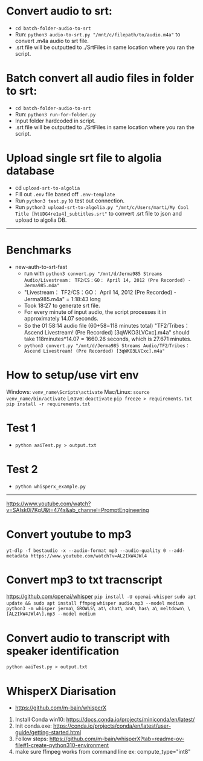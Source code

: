 # Convert audio to srt:
- `cd batch-folder-audio-to-srt`
- Run: `python3 audio-to-srt.py "/mnt/c/filepath/to/audio.m4a"` to convert .m4a audio to srt file.
- .srt file will be outputted to ./SrtFiles in same location where you ran the script.

# Batch convert all audio files in folder to srt:
- `cd batch-folder-audio-to-srt`
- Run: `python3 run-for-folder.py`
- Input folder hardcoded in script.
- .srt file will be outputted to ./SrtFiles in same location where you ran the script.

# Upload single srt file to algolia database
- cd `upload-srt-to-algolia`
- Fill out `.env` file based off `.env-template`
- Run `python3 test.py` to test out connection.
- Run `python3 upload-srt-to-algolia.py "/mnt/c/Users/marti/My Cool Title [htUDG4re1u4]_subtitles.srt"` to convert .srt file to json and upload to algolia DB.

---------------------------------------------
# Benchmarks
- new-auth-to-srt-fast
    - run with `python3 convert.py "/mnt/d/Jerma985 Streams Audio/Livestream： TF2⧸CS：GO： April 14, 2012 (Pre Recorded) - Jerma985.m4a"`
    - "Livestream： TF2⧸CS：GO： April 14, 2012 (Pre Recorded) - Jerma985.m4a" = 1:18:43 long
    - Took 18:27 to generate srt file.
    - For every minute of input audio, the script processes it in approximately 14.07 seconds.
    - So the 01:58:14 audio file (60+58=118 minutes total) "TF2⧸Tribes： Ascend Livestream! (Pre Recorded) [3qWKO3LVCxc].m4a" should take 118minutes*14.07 = 1660.26 seconds, which is 27.671 minutes.
    - `python3 convert.py "/mnt/d/Jerma985 Streams Audio/TF2⧸Tribes： Ascend Livestream! (Pre Recorded) [3qWKO3LVCxc].m4a"`


# How to setup/use virt env
Windows: `venv_name\Scripts\activate`
Mac/Linux: `source venv_name/bin/activate`
Leave: `deactivate`
`pip freeze > requirements.txt`
`pip install -r requirements.txt`

# Test 1
- `python aaiTest.py > output.txt`

# Test 2
- `python whisperx_example.py`
----------------------------------
https://www.youtube.com/watch?v=SAIsk0i7KgU&t=474s&ab_channel=PromptEngineering

# Convert youtube to mp3
`yt-dlp -f bestaudio -x --audio-format mp3 --audio-quality 0 --add-metadata https://www.youtube.com/watch?v=AL2IkW4JWl4`

# Convert mp3 to txt tracnscript 
https://github.com/openai/whisper
`pip install -U openai-whisper`
`sudo apt update && sudo apt install ffmpeg`
`whisper audio.mp3 --model medium`
`python3 -m whisper jerma\ GROWLS\ at\ chat\ and\ has\ a\ meltdown\ \[AL2IkW4JWl4\].mp3 --model medium`

# Convert audio to transcript with speaker identification
`python aaiTest.py > output.txt`

# WhisperX Diarisation
- https://github.com/m-bain/whisperX
1. Install Conda win10: https://docs.conda.io/projects/miniconda/en/latest/
2. Init conda.exe: https://conda.io/projects/conda/en/latest/user-guide/getting-started.html
3. Follow steps: https://github.com/m-bain/whisperX?tab=readme-ov-file#1-create-python310-environment
4. make sure ffmpeg works from command line
ex: compute_type="int8"
